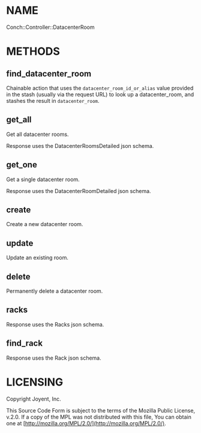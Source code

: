 # NAME

Conch::Controller::DatacenterRoom

# METHODS

## find\_datacenter\_room

Chainable action that uses the `datacenter_room_id_or_alias` value provided in the stash
(usually via the request URL) to look up a datacenter\_room, and stashes the result in
`datacenter_room`.

## get\_all

Get all datacenter rooms.

Response uses the DatacenterRoomsDetailed json schema.

## get\_one

Get a single datacenter room.

Response uses the DatacenterRoomDetailed json schema.

## create

Create a new datacenter room.

## update

Update an existing room.

## delete

Permanently delete a datacenter room.

## racks

Response uses the Racks json schema.

## find\_rack

Response uses the Rack json schema.

# LICENSING

Copyright Joyent, Inc.

This Source Code Form is subject to the terms of the Mozilla Public License,
v.2.0. If a copy of the MPL was not distributed with this file, You can obtain
one at [http://mozilla.org/MPL/2.0/](http://mozilla.org/MPL/2.0/).
